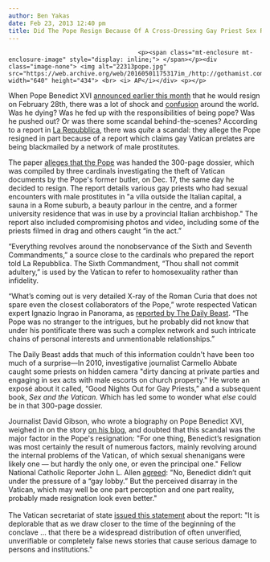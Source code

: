 ```yaml
---
author: Ben Yakas
date: Feb 23, 2013 12:40 pm
title: Did The Pope Resign Because Of A Cross-Dressing Gay Priest Sex Ring?
---
```


	
										<p><span class="mt-enclosure mt-enclosure-image" style="display: inline;"> </span></p><div class="image-none"> <img alt="22313pope.jpg" src="https://web.archive.org/web/20160501175317im_/http://gothamist.com/attachments/byakas/22313pope.jpg" width="640" height="434"> <br> <i> AP</i></div> <p></p>

<p>When Pope Benedict XVI <a href="https://web.archive.org/web/20160501175317/http://gothamist.com/2013/02/11/pope_benedict_will_resign_for_healt.php">announced earlier this month</a> that he would resign on February 28th, there was a lot of shock and <a href="https://web.archive.org/web/20160501175317/http://www.thedailybeast.com/articles/2013/02/15/conspiracy-theories-why-did-the-pope-really-quit.html">confusion</a> around the world. Was he dying? Was he fed up with the responsibilities of being pope? Was he pushed out? Or was there some scandal behind-the-scenes? According to a report in <a href="https://web.archive.org/web/20160501175317/http://www.repubblica.it/esteri/2013/02/21/news/ricatti_vaticano-53080655/?ref=DRL-1">La Repubblica</a>, there was <em>quite</em> a scandal: they allege the Pope resigned in part because of a report which claims gay Vatican prelates are being blackmailed by a network of male prostitutes.</p>

<p>The paper <a href="https://web.archive.org/web/20160501175317/http://www.nydailynews.com/news/world/pope-resignation-linked-gay-conclave-report-article-1.1271328">alleges that the Pope</a> was handed the 300-page dossier, which was compiled by three cardinals investigating the theft of Vatican documents by the Pope&apos;s former butler, on Dec. 17, the same day he decided to resign. The report details various gay priests who had sexual encounters with male prostitutes in &quot;a villa outside the Italian capital, a sauna in a Rome suburb, a beauty parlour in the centre, and a former university residence that was in use by a provincial Italian archbishop.&quot; The report also included compromising photos and video, including some of the priests filmed in drag and others caught &#x201C;in the act.&#x201D;</p>

<p>&#x201C;Everything revolves around the nonobservance of the Sixth and Seventh Commandments,&#x201D; a source close to the cardinals who prepared the report told La Repubblica. The Sixth Commandment, &#x201C;Thou shall not commit adultery,&#x201D; is used by the Vatican to refer to homosexuality rather than infidelity.</p>

<p>&#x201C;What&#x2019;s coming out is very detailed X-ray of the Roman Curia that does not spare even the closest collaborators of the Pope,&#x201D; wrote respected Vatican expert Ignazio Ingrao in Panorama, as <a href="https://web.archive.org/web/20160501175317/http://www.thedailybeast.com/articles/2013/02/22/priests-in-panties.html">reported by The Daily Beast</a>. &#x201C;The Pope was no stranger to the intrigues, but he probably did not know that under his pontificate there was such a complex network and such intricate chains of personal interests and unmentionable relationships.&#x201D;</p>

<p>The Daily Beast adds that much of this information couldn&apos;t have been too much of a surprise&#x2014;In 2010, investigative journalist Carmello Abbate caught some priests on hidden camera &quot;dirty dancing at private parties and engaging in sex acts with male escorts on church property.&quot; He wrote an expos&#xE9; about it called, &#x201C;Good Nights Out for Gay Priests,&#x201D; and a subsequent book, <em>Sex and the Vatican.</em> Which has led some to wonder what <em>else</em> could be in that 300-page dossier.</p>

<p>Journalist David Gibson, who wrote a biography on Pope Benedict XVI, weighed in on the story <a href="https://web.archive.org/web/20160501175317/http://davidgibson.religionnews.com/2013/02/22/did-gays-in-the-vatican-drive-benedict-out/">on his blog</a>, and doubted that this scandal was the major factor in the Pope&apos;s resignation: &quot;For one thing, Benedict&#x2019;s resignation was most certainly the result of numerous factors, mainly revolving around the internal problems of the Vatican, of which sexual shenanigans were likely one &#x2014; but hardly the only one, or even the principal one.&quot; Fellow National Catholic Reporter John L. Allen <a href="https://web.archive.org/web/20160501175317/http://ncronline.org/blogs/ncr-today/thoughts-vaticans-gay-lobby">agreed</a>: &quot;No, Benedict didn&#x2019;t quit under the pressure of a &#x201C;gay lobby.&#x201D; But the perceived disarray in the Vatican, which may well be one part perception and one part reality, probably made resignation look even better.&quot;<br>
 <br>
The Vatican secretariat of state <a href="https://web.archive.org/web/20160501175317/http://www.guardian.co.uk/world/2013/feb/23/vatican-pope-gay-conclave-reports">issued this statement</a> about the report: &quot;It is deplorable that as we draw closer to the time of the beginning of the conclave &#x2026; that there be a widespread distribution of often unverified, unverifiable or completely false news stories that cause serious damage to persons and institutions.&quot;</p>					
										
									
				